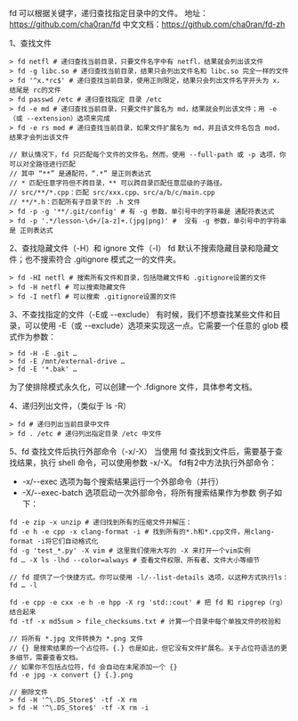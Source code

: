 fd 可以根据关键字，递归查找指定目录中的文件。
地址：https://github.com/cha0ran/fd
中文文档：https://github.com/cha0ran/fd-zh

1、查找文件
```
> fd netfl # 递归查找当前目录，只要文件名字中有 netfl，结果就会列出该文件
> fd -g libc.so # 递归查找当前目录，结果只会列出文件名和 libc.so 完全一样的文件
> fd '^x.*rc$' # 递归查找当前目录，使用正则限定，结果只会列出文件名字开头为 x，结尾是 rc的文件
> fd passwd /etc # 递归查找指定 目录 /etc
> fd -e md # 递归查找当前目录，只要文件扩展名为 md，结果就会列出该文件；用 -e（或 --extension）选项来完成
> fd -e rs mod # 递归查找当前目录，如果文件扩展名为 md，并且该文件名包含 mod，结果才会列出该文件

// 默认情况下，fd 只匹配每个文件的文件名。然而，使用 --full-path 或 -p 选项，你可以对全路径进行匹配
// 其中 “**” 是通配符，“.*” 是正则表达式
// * 匹配任意字符但不跨目录，** 可以跨目录匹配任意层级的子路径。
// src/**/*.cpp：匹配 src/xxx.cpp、src/a/b/c/main.cpp
// **/*.h：匹配所有子目录下的 .h 文件
> fd -p -g '**/.git/config' # 有 -g 参数，单引号中的字符串是 通配符表达式
> fd -p '.*/lesson-\d+/[a-z]+.(jpg|png)' #  没有 -g 参数，单引号中的字符串是 正则表达式
```

2、查找隐藏文件（-H）和 ignore 文件（-I）
fd 默认不搜索隐藏目录和隐藏文件；也不搜索符合 .gitignore 模式之一的文件夹。
```
> fd -HI netfl # 搜索所有文件和目录，包括隐藏文件和 .gitignore设置的文件
> fd -H netfl # 可以搜索隐藏文件
> fd -I netfl # 可以搜索 .gitignore设置的文件
```

3、不查找指定的文件（-E或 --exclude）
有时候，我们不想查找某些文件和目录，可以使用 -E（或 --exclude）选项来实现这一点。它需要一个任意的 glob 模式作为参数：
```
> fd -H -E .git …
> fd -E /mnt/external-drive …
> fd -E '*.bak' …
```
为了使排除模式永久化，可以创建一个 .fdignore 文件，具体参考文档。

4、递归列出文件，（类似于 ls -R）
```
> fd # 递归列出当前目录中文件
> fd . /etc # 递归列出指定目录 /etc 中文件
```

5、fd 查找文件后执行外部命令（-x/-X）
当使用 fd 查找到文件后，需要基于查找结果，执行 shell 命令，可以使用参数 -x/-X。
fd有2中方法执行外部命令：
- -x/--exec 选项为每个搜索结果运行一个外部命令（并行）
- -X/--exec-batch 选项启动一次外部命令，将所有搜索结果作为参数
例子如下：
```
fd -e zip -x unzip # 递归找到所有的压缩文件并解压：
fd -e h -e cpp -x clang-format -i # 找到所有的*.h和*.cpp文件，用clang-format -i将它们自动格式化
fd -g 'test_*.py' -X vim # 这里我们使用大写的 -X 来打开一个vim实例
fd … -X ls -lhd --color=always # 查看文件权限、所有者、文件大小等细节

// fd 提供了一个快捷方式。你可以使用 -l/--list-details 选项，以这种方式执行ls：
fd … -l

fd -e cpp -e cxx -e h -e hpp -X rg 'std::cout' # 把 fd 和 ripgrep（rg）结合起来
fd -tf -x md5sum > file_checksums.txt # 计算一个目录中每个单独文件的校验和

// 将所有 *.jpg 文件转换为 *.png 文件
// {} 是搜索结果的一个占位符。{.} 也是如此，但它没有文件扩展名。关于占位符语法的更多细节，需要查看文档。
// 如果你不包括占位符，fd 会自动在末尾添加一个 {}
fd -e jpg -x convert {} {.}.png 

// 删除文件
> fd -H '^\.DS_Store$' -tf -X rm
> fd -H '^\.DS_Store$' -tf -X rm -i
```